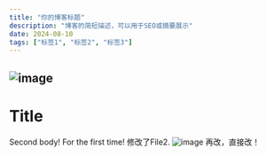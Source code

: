 ```yaml
---
title: "你的博客标题"
description: "博客的简短描述，可以用于SEO或摘要展示"
date: 2024-08-10
tags: ["标签1", "标签2", "标签3"]
---
```

![image](File2!md/assets/fd5ba179-27c8-4a1e-a4c8-5d6d56df642d/382616128-fd5ba179-27c8-4a1e-a4c8-5d6d56df642d.png)
---
# Title

Second body! For the first time!
修改了File2.
![image](File2!md/assets/2f89dc58-54c1-4c3f-8e18-09f35627cbf1/382616139-2f89dc58-54c1-4c3f-8e18-09f35627cbf1.png)
再改，直接改！
